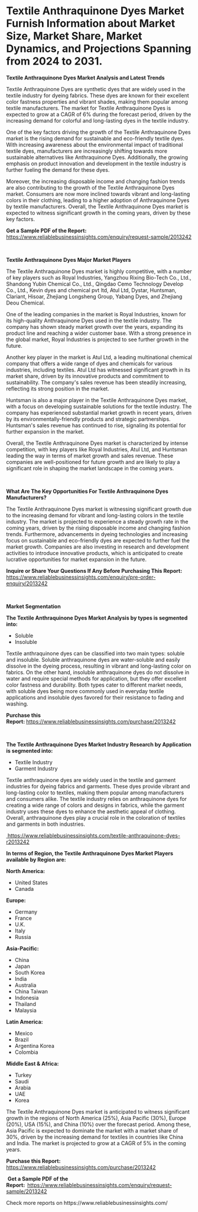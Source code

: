 <p><h1>Textile Anthraquinone Dyes Market Furnish Information about Market Size, Market Share, Market Dynamics, and Projections Spanning from 2024 to 2031.</h1></p><p><strong>Textile Anthraquinone Dyes Market Analysis and Latest Trends</strong></p>
<p><p>Textile Anthraquinone Dyes are synthetic dyes that are widely used in the textile industry for dyeing fabrics. These dyes are known for their excellent color fastness properties and vibrant shades, making them popular among textile manufacturers. The market for Textile Anthraquinone Dyes is expected to grow at a CAGR of 6% during the forecast period, driven by the increasing demand for colorful and long-lasting dyes in the textile industry.</p><p>One of the key factors driving the growth of the Textile Anthraquinone Dyes market is the rising demand for sustainable and eco-friendly textile dyes. With increasing awareness about the environmental impact of traditional textile dyes, manufacturers are increasingly shifting towards more sustainable alternatives like Anthraquinone Dyes. Additionally, the growing emphasis on product innovation and development in the textile industry is further fueling the demand for these dyes.</p><p>Moreover, the increasing disposable income and changing fashion trends are also contributing to the growth of the Textile Anthraquinone Dyes market. Consumers are now more inclined towards vibrant and long-lasting colors in their clothing, leading to a higher adoption of Anthraquinone Dyes by textile manufacturers. Overall, the Textile Anthraquinone Dyes market is expected to witness significant growth in the coming years, driven by these key factors.</p></p>
<p><strong>Get a Sample PDF of the Report:&nbsp;</strong> <a href="https://www.reliablebusinessinsights.com/enquiry/request-sample/2013242">https://www.reliablebusinessinsights.com/enquiry/request-sample/2013242</a></p>
<p>&nbsp;</p>
<p><strong>Textile Anthraquinone Dyes Major Market Players</strong></p>
<p><p>The Textile Anthraquinone Dyes market is highly competitive, with a number of key players such as Royal Industries, Yangzhou Rixing Bio-Tech Co., Ltd., Shandong Yubin Chemical Co., Ltd., Qingdao Cemo Technology Develop Co., Ltd., Kevin dyes and chemical pvt ltd, Atul Ltd, Dystar, Huntsman, Clariant, Hisoar, Zhejiang Longsheng Group, Yabang Dyes, and Zhejiang Deou Chemical.</p><p>One of the leading companies in the market is Royal Industries, known for its high-quality Anthraquinone Dyes used in the textile industry. The company has shown steady market growth over the years, expanding its product line and reaching a wider customer base. With a strong presence in the global market, Royal Industries is projected to see further growth in the future.</p><p>Another key player in the market is Atul Ltd, a leading multinational chemical company that offers a wide range of dyes and chemicals for various industries, including textiles. Atul Ltd has witnessed significant growth in its market share, driven by its innovative products and commitment to sustainability. The company's sales revenue has been steadily increasing, reflecting its strong position in the market.</p><p>Huntsman is also a major player in the Textile Anthraquinone Dyes market, with a focus on developing sustainable solutions for the textile industry. The company has experienced substantial market growth in recent years, driven by its environmentally-friendly products and strategic partnerships. Huntsman's sales revenue has continued to rise, signaling its potential for further expansion in the market.</p><p>Overall, the Textile Anthraquinone Dyes market is characterized by intense competition, with key players like Royal Industries, Atul Ltd, and Huntsman leading the way in terms of market growth and sales revenue. These companies are well-positioned for future growth and are likely to play a significant role in shaping the market landscape in the coming years.</p></p>
<p>&nbsp;</p>
<p><strong>What Are The Key Opportunities For Textile Anthraquinone Dyes Manufacturers?</strong></p>
<p><p>The Textile Anthraquinone Dyes market is witnessing significant growth due to the increasing demand for vibrant and long-lasting colors in the textile industry. The market is projected to experience a steady growth rate in the coming years, driven by the rising disposable income and changing fashion trends. Furthermore, advancements in dyeing technologies and increasing focus on sustainable and eco-friendly dyes are expected to further fuel the market growth. Companies are also investing in research and development activities to introduce innovative products, which is anticipated to create lucrative opportunities for market expansion in the future.</p></p>
<p><strong>Inquire or Share Your Questions If Any Before Purchasing This Report:</strong> <a href="https://www.reliablebusinessinsights.com/enquiry/pre-order-enquiry/2013242">https://www.reliablebusinessinsights.com/enquiry/pre-order-enquiry/2013242</a></p>
<p>&nbsp;</p>
<p><strong>Market Segmentation</strong></p>
<p><strong>The Textile Anthraquinone Dyes Market Analysis by types is segmented into:</strong></p>
<p><ul><li>Soluble</li><li>Insoluble</li></ul></p>
<p><p>Textile anthraquinone dyes can be classified into two main types: soluble and insoluble. Soluble anthraquinone dyes are water-soluble and easily dissolve in the dyeing process, resulting in vibrant and long-lasting color on fabrics. On the other hand, insoluble anthraquinone dyes do not dissolve in water and require special methods for application, but they offer excellent color fastness and durability. Both types cater to different market needs, with soluble dyes being more commonly used in everyday textile applications and insoluble dyes favored for their resistance to fading and washing.</p></p>
<p><strong>Purchase this Report:&nbsp;</strong><a href="https://www.reliablebusinessinsights.com/purchase/2013242">https://www.reliablebusinessinsights.com/purchase/2013242</a></p>
<p>&nbsp;</p>
<p><strong>The Textile Anthraquinone Dyes Market Industry Research by Application is segmented into:</strong></p>
<p><ul><li>Textile Industry</li><li>Garment Industry</li></ul></p>
<p><p>Textile anthraquinone dyes are widely used in the textile and garment industries for dyeing fabrics and garments. These dyes provide vibrant and long-lasting color to textiles, making them popular among manufacturers and consumers alike. The textile industry relies on anthraquinone dyes for creating a wide range of colors and designs in fabrics, while the garment industry uses these dyes to enhance the aesthetic appeal of clothing. Overall, anthraquinone dyes play a crucial role in the coloration of textiles and garments in both industries.</p></p>
<p><a href="https://www.reliablebusinessinsights.com/textile-anthraquinone-dyes-r2013242">&nbsp;https://www.reliablebusinessinsights.com/textile-anthraquinone-dyes-r2013242</a></p>
<p><strong>In terms of Region, the Textile Anthraquinone Dyes Market Players available by Region are:</strong></p>
<p>
    <p> <strong> North America: </strong>
        <ul>
            <li>United States</li>
            <li>Canada</li>
        </ul>
        </p> 
    <p> <strong> Europe: </strong>
        <ul>
            <li>Germany</li>
            <li>France</li>
            <li>U.K.</li>
            <li>Italy</li>
            <li>Russia</li>
        </ul>
        </p> 
    <p> <strong> Asia-Pacific: </strong>
        <ul>
            <li>China</li>
            <li>Japan</li>
            <li>South Korea</li>
            <li>India</li>
            <li>Australia</li>
            <li>China Taiwan</li>
            <li>Indonesia</li>
            <li>Thailand</li>
            <li>Malaysia</li>
        </ul>
        </p> 
    <p> <strong> Latin America: </strong>
        <ul>
            <li>Mexico</li>
            <li>Brazil</li>
            <li>Argentina Korea</li>
            <li>Colombia</li>
        </ul>
        </p> 
    <p> <strong> Middle East & Africa: </strong>
        <ul>
            <li>Turkey</li>
            <li>Saudi</li>
            <li>Arabia</li>
            <li>UAE</li>
            <li>Korea</li>
        </ul>
    </p>
    </p>
<p><p>The Textile Anthraquinone Dyes market is anticipated to witness significant growth in the regions of North America (25%), Asia Pacific (30%), Europe (20%), USA (15%), and China (10%) over the forecast period. Among these, Asia Pacific is expected to dominate the market with a market share of 30%, driven by the increasing demand for textiles in countries like China and India. The market is projected to grow at a CAGR of 5% in the coming years.</p></p>
<p><strong>Purchase this Report: </strong><a href="https://www.reliablebusinessinsights.com/purchase/2013242">https://www.reliablebusinessinsights.com/purchase/2013242</a></p>
<p>&nbsp;<strong>Get a Sample PDF of the Report:&nbsp;&nbsp;</strong><a href="https://www.reliablebusinessinsights.com/enquiry/request-sample/2013242">https://www.reliablebusinessinsights.com/enquiry/request-sample/2013242</a></p>
<p><strong></strong></p>
<p>Check more reports on https://www.reliablebusinessinsights.com/</p>